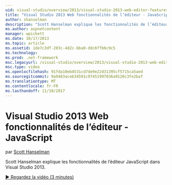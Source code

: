 ```yaml
---
uid: visual-studio/overview/2013/visual-studio-2013-web-editor-features-javascript
title: "Visual Studio 2013 Web fonctionnalités de l’éditeur - JavaScript | Documents Microsoft"
author: shanselman
description: "Scott Hanselman explique les fonctionnalités de l’éditeur JavaScript dans Visual Studio 2013."
ms.author: aspnetcontent
manager: wpickett
ms.date: 10/17/2013
ms.topic: article
ms.assetid: 1de7c3df-203c-4d2c-bba0-ddc6ffb6c9c5
ms.technology: 
ms.prod: .net-framework
msc.legacyurl: /visual-studio/overview/2013/visual-studio-2013-web-editor-features-javascript
msc.type: video
ms.openlocfilehash: 91fda10eb4531cd7de9e22d31395cf5715ca5aed
ms.sourcegitcommit: 9a9483aceb34591c97451997036a9120c3fe2baf
ms.translationtype: MT
ms.contentlocale: fr-FR
ms.lasthandoff: 11/10/2017
---
```

<a name="visual-studio-2013-web-editor-features---javascript"></a>Visual Studio 2013 Web fonctionnalités de l’éditeur - JavaScript
====================
par [Scott Hanselman](https://github.com/shanselman)

Scott Hanselman explique les fonctionnalités de l’éditeur JavaScript dans Visual Studio 2013.

[&#9654; Regardez la vidéo (3 minutes)](https://channel9.msdn.com/Blogs/ASP-NET-Site-Videos/visual-studio-2013-web-editor-features-javascript)

